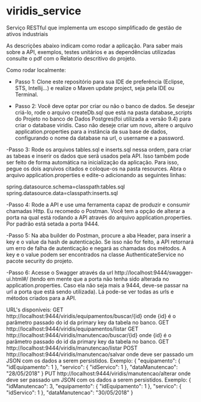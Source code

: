 # viridis_service
Serviço RESTful que implementa um escopo simplificado de gestão de ativos industriais

As descrições abaixo indicam como rodar a aplicação. Para saber mais sobre a API, exemplos, testes unitários e as dependências utilizadas consulte o pdf com o Relatorio descritivo do projeto.

Como rodar localmente:
- Passo 1: Clone este repositório para sua IDE de preferência (Eclipse, STS, Intellij...) e realize o Maven update project, seja pela IDE ou Terminal.

- Passo 2: Você deve optar por criar ou não o banco de dados. Se desejar criá-lo, rode o arquivo createDb.sql que está na pasta database_scripts do Projeto no banco de Dados Postgres(foi utilizada a versão 9.4) para criar o database viridis. Caso não deseje criar um novo, altere o arquivo application.properties para a instância da sua base de dados, configurando o nome da database na url, o username e a password.

-Passo 3: Rode os arquivos tables.sql e inserts.sql nessa ordem, para criar as tabeas e inserir os dados que serã usados pela API.
Isso também pode ser feito de forma automática na inicialização da aplicação. Para isso, pegue os dois aqruivos citados e coloque-os na pasta resources. Abra o arquivo application.properties e edite-o adicionando as seguintes linhas:

spring.datasource.schema=classpath:tables.sql
spring.datasource.data=classpath:inserts.sql

-Passo 4: Rode a API e use uma ferramenta capaz de produzir e consumir chamadas Http. Eu recomedo o Postman. Você tem a opção de alterar a porta na qual está rodando a API através do arquivo application.properties. Por padrão está setada a porta 9444.

-Passo 5: Na aba builder do Postman, procure a aba Header, para inserir a key e o value da hash de autenticação. Se isso não for feito, a API retornará um erro de falha de autenticação e negará as chamadas dos métodos. A key e o value podem ser encontrados na classe AuthenticateService no pacote security do projeto.

-Passo 6: Acesse o Swagger através da url http://localhost:9444/swagger-ui.html#/ (tendo em mente que a porta não tenha sido alterada no application.properties. Caso ela não seja mais a 9444, deve-se passar na url a porta que está sendo utilizada). Lá pode-se ver todas as urls e métodos criados para a API.

URL's disponíveis: 
  GET http://localhost:9444/viridis/equipamentos/buscar/{id} onde {id} é o parâmetro passado do id da primary key da tabela no banco.
  GET http://localhost:9444/viridis/equipamentos/listar
  GET http://localhost:9444/viridis/manutencao/buscar/{id} onde {id} é o parâmetro passado do id da primary key da tabela no banco.
  GET http://localhost:9444/viridis/manutencao/listar
  POST http://localhost:9444/viridis/manutencao/salvar onde deve ser passado um JSON com os dados a serem persistidos.
       Exemplo: {
                    "equipamento": {
                        "idEquipamento": 1
                    },
                    "servico": {
                        "idServico": 1
                    },
                    "dataManutencao": "28/05/2018"
                }
  PUT http://localhost:9444/viridis/manutencao/alterar onde deve ser passado um JSON com os dados a serem persistidos.
      Exemplo: {
                    "idManutencao": 3,
                    "equipamento": {
                        "idEquipamento": 1
                    },
                    "servico": {
                        "idServico": 1
                    },
                    "dataManutencao": "30/05/2018"
                }

